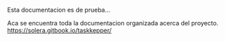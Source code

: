 Esta documentacion es de prueba...

Aca se encuentra toda la documentacion organizada acerca del proyecto. 
https://solera.gitbook.io/taskkepper/